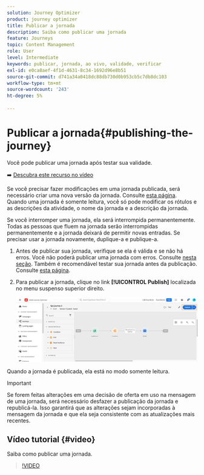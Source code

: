 ```yaml
---
solution: Journey Optimizer
product: journey optimizer
title: Publicar a jornada
description: Saiba como publicar uma jornada
feature: Journeys
topic: Content Management
role: User
level: Intermediate
keywords: publicar, jornada, ao vivo, validade, verificar
exl-id: e0ca8aef-4f1d-4631-8c34-1692d96e8b51
source-git-commit: d741a34a0418dc88db730d0b953cb5c7db8dc103
workflow-type: tm+mt
source-wordcount: '243'
ht-degree: 5%

---
```


# Publicar a jornada{#publishing-the-journey}

Você pode publicar uma jornada após testar sua validade.

➡️ [Descubra este recurso no vídeo](#video)

Se você precisar fazer modificações em uma jornada publicada, será necessário criar uma nova versão da jornada. Consulte [esta página](../building-journeys/journey.md). Quando uma jornada é somente leitura, você só pode modificar os rótulos e as descrições da atividade, o nome da jornada e a descrição da jornada.

Se você interromper uma jornada, ela será interrompida permanentemente. Todas as pessoas que fluem na jornada serão interrompidas permanentemente e a jornada deixará de permitir novas entradas. Se precisar usar a jornada novamente, duplique-a e publique-a.

1. Antes de publicar sua jornada, verifique se ela é válida e se não há erros. Você não poderá publicar uma jornada com erros. Consulte [nesta seção](../building-journeys/troubleshooting.md#checking-for-errors-before-testing). Também é recomendável testar sua jornada antes da publicação. Consulte [esta página](../building-journeys/testing-the-journey.md).
1. Para publicar a jornada, clique no link **[!UICONTROL Publish]** localizada no menu suspenso superior direito.

   ![](assets/journeyuc1_18.png)

Quando a jornada é publicada, ela está no modo somente leitura.

>[!IMPORTANT]
>
>Se forem feitas alterações em uma decisão de oferta em uso na mensagem de uma jornada, será necessário desfazer a publicação da jornada e republicá-la.  Isso garantirá que as alterações sejam incorporadas à mensagem da jornada e que ela seja consistente com as atualizações mais recentes.

## Vídeo tutorial {#video}

Saiba como publicar uma jornada.

>[!VIDEO](https://video.tv.adobe.com/v/3424998?quality=12)
